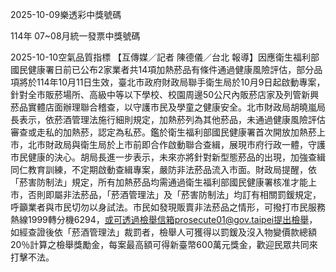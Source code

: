 
2025-10-09樂透彩中獎號碼

                                
114年 07~08月統一發票中獎號碼
                             
2025-10-10空氣品質指標
                              【互傳媒／記者 陳德儀／台北 報導】因應衛生福利部國民健康署日前已公布2家業者共14項加熱菸品有條件通過健康風險評估，部分品項將於114年10月11日生效，臺北市政府財政局聯手衛生局於10月9日起啟動專案，針對全市販菸場所、高級中等以下學校、校園周邊50公尺內販菸店家及列管新興菸品實體店面辦理聯合稽查，以守護市民及學童之健康安全。北市財政局胡曉嵐局長表示，依菸酒管理法施行細則規定，加熱菸列為其他菸品，未通過健康風險評估審查或走私的加熱菸，認定為私菸。鑑於衛生福利部國民健康署首次開放加熱菸上市，北市財政局與衛生局於上市前即合作啟動聯合查緝，展現市府行政一體，守護市民健康的決心。胡局長進一步表示，未來亦將針對新型態菸品的出現，加強查緝同仁教育訓練，不定期啟動查緝專案，嚴防非法菸品流入市面。財政局提醒，依「菸害防制法」規定，所有加熱菸品均需通過衛生福利部國民健康署核准才能上市，否則即屬非法菸品，「菸酒管理法」及「菸害防制法」均訂有相關罰鍰規定，呼籲業者與市民切勿以身試法。市民如發現販賣非法菸品之情形，可撥打市民服務熱線1999轉分機6294，或可透過檢舉信箱prosecute01@gov.taipei提出檢舉，如經查證後依「菸酒管理法」裁罰者，檢舉人可獲得以罰鍰及沒入物變價款總額20％計算之檢舉獎勵金，每案最高額可得新臺幣600萬元獎金，歡迎民眾共同來打擊不法。